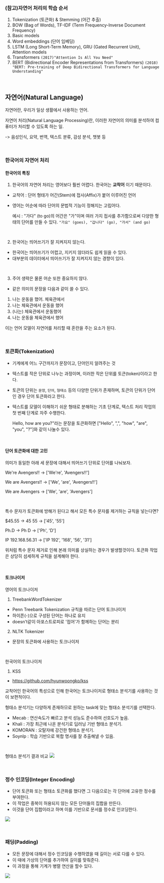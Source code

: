 
<br>

### (참고)자연어 처리의 학습 순서

1. Tokenization (토큰화) & Stemming (어간 추출) 
2. BOW (Bag of Words), TF-IDF (Term Frequency-Inverse Document Frequency)
3. Basic models
4. Word embeddings (단어 임베딩)
5. LSTM (Long Short-Term Memory), GRU (Gated Recurrent Unit), Attention models
6. Transformers `(2017)"Attention Is All You Need"`
7. BERT (Bidirectional Encoder Representations from Transformers) `(2018) "BERT: Pre-training of Deep Bidirectional Transformers for Language Understanding"`

<br>

## 자연어(Natural Language)

자연어란, 우리가 일상 생활에서 사용하는 언어.

자연어 처리(Natural Language Processing)란, 이러한 자연어의 의미를 분석하여 컴퓨터가 처리할 수 있도록 하는 일.

-> 음성인식, 요약, 번역, 텍스트 분류, 감성 분석, 챗봇 등

<br>

### 한국어의 자연어 처리

#### 한국어의 특징

1. 한국어의 자연어 처리는 영어보다 훨씬 어렵다. 한국어는 **교착어** 이기 때문이다.
* 교착어 : 단어 형태가 어간(Stem)에 접사(Affix)가 붙어 이루어진 언어
* 영어는 어순에 따라 단어의 문법적 기능이 정해지는 고립어다.

	예시 : "가다" (to go)의 어간은 "가"이며 여러 가지 접사를 추가함으로써 다양한 형태의 단어를 만들 수 있다. `"가요" (goes), "갑니다" (go), "가서" (and go)`

<br>

2. 한국어는 띄어쓰기가 잘 지켜지지 않는다.
* 한국어는 띄어쓰기가 어렵고, 지키지 않더라도 쉽게 읽을 수 있다.
* 대부분의 데이터에서 띄어쓰기가 잘 지켜지지 않는 경향이 있다.

<br>

3. 주어 생략은 물론 어순 또한 중요하지 않다.
* 같은 의미의 문장을 다음과 같이 쓸 수 있다.
1) 나는 운동을 했어. 체육관에서
2) 나는 체육관에서 운동을 했어
3) (나는) 체육관에서 운동했어
4) 나는 운동을 체육관에서 했어

이는 언어 모델이 자연어를 처리할 때 혼란을 주는 요소가 된다.

<br>


### 토큰화(Tokenization)
* 기계에게 어느 구간까지가 문장이고, 단어인지 알려주는 것
* 텍스트를 작은 단위로 나누는 과정이며, 이러한 작은 단위를 토큰(token)이라고 한다.
* 토큰의 단위는 `문장`, `단어`, `형태소`  등의 다양한 단위가 존재하며, 토큰의 단위가 단어 인 경우 단어 토큰화라고 한다.
* 텍스트를 모델이 이해하기 쉬운 형태로 분해하는 기초 단계로, 텍스트 처리 작업의 첫 번째 단계로 자주 수행한다.

	Hello, how are you?"라는 문장을 토큰화하면 ["Hello", ",", "how", "are", "you", "?"]와 같이 나눌수 있다.

<br>

#### 단어 토큰화에 대한 고민
의미가 동일한 아래 세 문장에 대해서 띄어쓰기 단위로 단어를 나눠보자.

We're Avengers!! -> ['We're', 'Avengers!!']

We are Avengers!! -> ['We', 'are', 'Avengers!!']

We are Avengers -> ['We', 'are', 'Avengers']

<br>

특수 문자가 토큰화에 방해가 된다고 해서 모든 특수 문자를 제거하는 규칙을 넣는다면?

$45.55 -> 45 55 -> ['45', '55']

Ph.D -> Ph D -> ['Ph', 'D']

IP 192.168.56.31  -> ['IP 192', '168', '56', '31']

위처럼 특수 문자 제거로 인해 본래 의미를 상실하는 경우가 발생할것이다. 토큰화 작업은 상당히 섬세하게 규칙을 설계해야 한다.

<br>

#### 토크나이저

영어의 토크나이저

1. TreebankWordTokenizer
* Penn Treebank Tokenization 규칙을 따르는 단어 토크나이저
* 하이픈(-)으로 구성된 단어는 하나로 유지
* doesn't같이 아포스트로피로 '접어'가 함께하는 단어는 분리

2. NLTK Tokenizer
* 문장의 토큰화에 사용하는 토크나이저 

<br>

한국어의 토크나이저

1. KSS
* https://github.com/hyunwoongko/kss

교착어인 한국어의 특성으로 인해 한국어는 토크나이저로 형태소 분석기를 사용하는 것이 보편적이다.

형태소 분석기는 다양하게 존재하므로 원하는 task에 맞는 형태소 분석기를 선택한다.

* Mecab : 연산속도가 빠르고 분석 성능도 준수하여 선호도가 높음. 
* Khali : 가장 최근에 나온 분석기로 딥러닝 기반 형태소 분석기.
* KOMORAN : 오탈자에 강건한 형태소 분석기. 
* Soynlp :  학습 기반으로 복합 명사를 잘 추출해낼 수 있음.
 
<br>

형태소 분석기 결과 비교
![](https://i.imgur.com/8yawjS2.png)

<br>

### 정수 인코딩(Integer Encoding)
* 단어 토큰화 또는 형태소 토큰화를 했다면 그 다음으로는 각 단어에 고유한 정수를 부여한다.
* 이 작업은 중복이 허용되지 않는 모든 단어들의 집합을 만든다.
* 이것을 단어 집합이라고 하며 이를 기반으로 문서를 정수로 인코딩한다.

![](https://i.imgur.com/bp19AAg.png)

<br>

### 패딩(Padding)
* 모든 문장에 대해서 정수 인코딩을 수행하였을 때 길이는 서로 다를 수 있다.
* 이 때에 가상의 단어를 추가하여 길이를 맞춰준다.
* 이 과정을 통해 기계가 병렬 연산을 할수 있다.

![](https://i.imgur.com/mfmUNxl.png)


